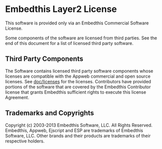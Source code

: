 Embedthis Layer2 License
===

This software is provided only via an Embedthis Commercial Software License. 

Some components of the software are licensed from third parties. See the end of this document for a list of licensed third party software.

Third Party Components
---

The Software contains licensed third party software components whose licenses are compatible with the Appweb commercial and
open source licenses. See [doc/licenses](https://github.com/embedthis/layer2/tree/master/doc/licenses) for the licenses. Contributors have provided portions of the software that are covered by the Embedthis Contributor license that grants Embedthis sufficient rights to execute this license Agreement.

Trademarks and Copyrights
---
Copyright (c) 2003-2013 Embedthis Software, LLC. All Rights Reserved.
Embedthis, Appweb, Ejscript and ESP are trademarks of Embedthis Software, LLC. Other brands and their products 
are trademarks of their respective holders.
